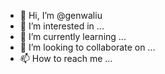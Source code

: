 - 👋 Hi, I’m @genwaliu
- 👀 I’m interested in ...
- 🌱 I’m currently learning ...
- 💞️ I’m looking to collaborate on ...
- 📫 How to reach me ...

<!---
genwaliu/genwaliu is a ✨ special ✨ repository because its `README.md` (this file) appears on your GitHub profile.
You can click the Preview link to take a look at your changes.
--->
